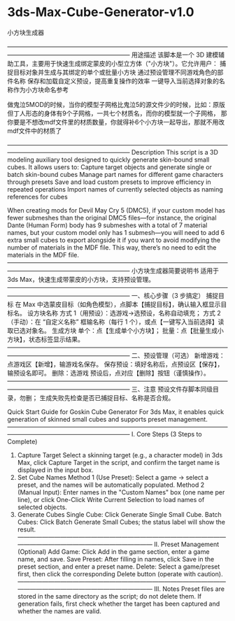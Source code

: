 # 3ds-Max-Cube-Generator-v1.0
小方块生成器

————————————————————————————————————————————————————————
用途描述
该脚本是一个 3D 建模辅助工具，主要用于快速生成绑定蒙皮的小型立方体（"小方块"）。它允许用户：
捕捉目标对象并生成与其绑定的单个或批量小方块
通过预设管理不同游戏角色的部件名称
保存和加载自定义预设，提高重复操作的效率
一键导入当前选择对象的名称作为小方块命名参考

做鬼泣5MOD的时候，当你的模型子网格比鬼泣5的源文件少的时候，比如：原版但丁人形态的身体有9个子网格，一共七个材质名，而你的模型就一个子网格，
那你要是不想改mdf文件里的材质数量，你就得补6个小方块一起导出，那就不用改mdf文件中的材质了

————————————————————————————————————————————————————————
Description
This script is a 3D modeling auxiliary tool designed to quickly generate skin-bound small cubes. It allows users to:
Capture target objects and generate single or batch skin-bound cubes
Manage part names for different game characters through presets
Save and load custom presets to improve efficiency in repeated operations
Import names of currently selected objects as naming references for cubes

When creating mods for Devil May Cry 5 (DMC5), if your custom model has fewer submeshes than the original DMC5 files—for instance,
 the original Dante (Human Form) body has 9 submeshes with a total of 7 material names, but your custom model only has 1 submesh—you will need to add 6 extra small cubes to export alongside it if you want to avoid modifying the number of materials in the MDF file. 
This way, there’s no need to edit the materials in the MDF file.
————————————————————————————————————————————————————————
小方块生成器简要说明书
适用于 3ds Max，快速生成带蒙皮的小方块，支持预设管理。
————————————————————————————————————————————————————————
一、核心步骤（3 步搞定）
捕捉目标
在 Max 中选蒙皮目标（如角色模型），点脚本【捕捉目标】，确认输入框显示目标名。
设方块名称
方式 1（用预设）：选游戏→选预设，名称自动填充；
方式 2（手动）：在 “自定义名称” 框输名称（每行 1 个），或点【一键写入当前选择】读取已选对象名。
生成方块
单个：点【生成单个小方块】；
批量：点【批量生成小方块】，状态标签显示结果。
————————————————————————————————————————————————————————
二、预设管理（可选）
新增游戏：点游戏区【新增】，输游戏名保存。
保存预设：填好名称后，点预设区【保存】，输预设名即可。
删除：选游戏  预设后，点对应【删除】按钮（谨慎操作）。
————————————————————————————————————————————————————————
三、注意
预设文件存脚本同级目录，勿删；
生成失败先检查是否已捕捉目标、名称是否合规。



Quick Start Guide for Goskin Cube Generator
For 3ds Max, it enables quick generation of skinned small cubes and supports preset management.
————————————————————————————————————————————————————————
I. Core Steps (3 Steps to Complete)
1. Capture Target
Select a skinning target (e.g., a character model) in 3ds Max, click Capture Target in the script, and confirm the target name is displayed in the input box.
2. Set Cube Names
Method 1 (Use Preset): Select a game → select a preset, and the names will be automatically populated.
Method 2 (Manual Input): Enter names in the "Custom Names" box (one name per line), or click One-Click Write Current Selection to load names of selected objects.
3. Generate Cubes
Single Cube: Click Generate Single Small Cube.
Batch Cubes: Click Batch Generate Small Cubes; the status label will show the result.
————————————————————————————————————————————————————————
II. Preset Management (Optional)
Add Game: Click Add in the game section, enter a game name, and save.
Save Preset: After filling in names, click Save in the preset section, and enter a preset name.
Delete: Select a game/preset first, then click the corresponding Delete button (operate with caution).
————————————————————————————————————————————————————————
III. Notes
Preset files are stored in the same directory as the script; do not delete them.
If generation fails, first check whether the target has been captured and whether the names are valid.